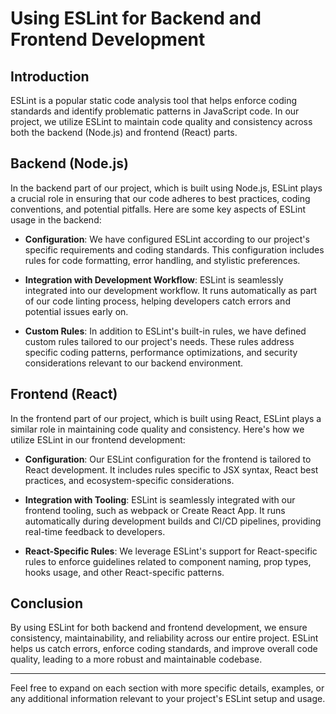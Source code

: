 # Using ESLint for Backend and Frontend Development

## Introduction
ESLint is a popular static code analysis tool that helps enforce coding standards and identify problematic patterns in JavaScript code. In our project, we utilize ESLint to maintain code quality and consistency across both the backend (Node.js) and frontend (React) parts.

## Backend (Node.js)
In the backend part of our project, which is built using Node.js, ESLint plays a crucial role in ensuring that our code adheres to best practices, coding conventions, and potential pitfalls. Here are some key aspects of ESLint usage in the backend:

- **Configuration**: We have configured ESLint according to our project's specific requirements and coding standards. This configuration includes rules for code formatting, error handling, and stylistic preferences.
  
- **Integration with Development Workflow**: ESLint is seamlessly integrated into our development workflow. It runs automatically as part of our code linting process, helping developers catch errors and potential issues early on.

- **Custom Rules**: In addition to ESLint's built-in rules, we have defined custom rules tailored to our project's needs. These rules address specific coding patterns, performance optimizations, and security considerations relevant to our backend environment.

## Frontend (React)
In the frontend part of our project, which is built using React, ESLint plays a similar role in maintaining code quality and consistency. Here's how we utilize ESLint in our frontend development:

- **Configuration**: Our ESLint configuration for the frontend is tailored to React development. It includes rules specific to JSX syntax, React best practices, and ecosystem-specific considerations.

- **Integration with Tooling**: ESLint is seamlessly integrated with our frontend tooling, such as webpack or Create React App. It runs automatically during development builds and CI/CD pipelines, providing real-time feedback to developers.

- **React-Specific Rules**: We leverage ESLint's support for React-specific rules to enforce guidelines related to component naming, prop types, hooks usage, and other React-specific patterns.

## Conclusion
By using ESLint for both backend and frontend development, we ensure consistency, maintainability, and reliability across our entire project. ESLint helps us catch errors, enforce coding standards, and improve overall code quality, leading to a more robust and maintainable codebase.

---
Feel free to expand on each section with more specific details, examples, or any additional information relevant to your project's ESLint setup and usage.
